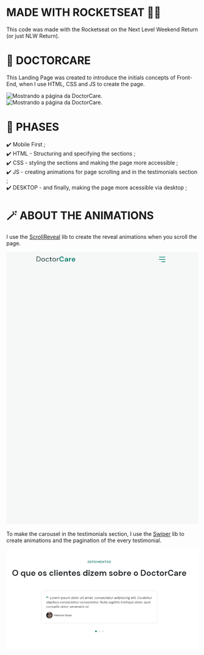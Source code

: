 # MADE WITH ROCKETSEAT 🚀🚀

This code was made with the Rocketseat on the Next Level Weekend Return (or just NLW Return).

# 💚 DOCTORCARE

This Landing Page was created to introduce the initials concepts of Front-End, when I use HTML, CSS and JS to create the page. 

<img src="./assets/gifDoctorCare.gif" alt="Mostrando a página da DoctorCare.">

<img src="./assets/gifDoctorCare2.gif" alt="Mostrando a página da DoctorCare.">

# 🎯 PHASES

✔️ Mobile First ;\
✔️ HTML - Structuring and specifying the sections ;\
✔️ CSS - styling the sections and making the page more accessible ;\
✔️ JS - creating animations for page scrolling and in the testimonials section ;\
✔️ DESKTOP - and finally, making the page more acessible via desktop ;

# 🪄 ABOUT THE ANIMATIONS

I use the [ScrollReveal](https://scrollrevealjs.org/) lib to create the reveal animations when you scroll the page.

<img src="./assets/gifScroll.gif" alt="Animação de rolamento de página">

To make the carousel in the testimonials section, I use the [Swiper](https://swiperjs.com/) lib to create animations and the pagination of the every testimonial.

<img src="./assets/gifSwiper.gif" alt="Animação de carrosel de depoimentos">



